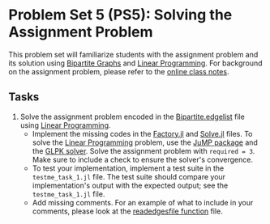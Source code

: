 # Problem Set 5 (PS5): Solving the Assignment Problem
This problem set will familiarize students with the assignment problem and its solution using [Bipartite Graphs](https://en.wikipedia.org/wiki/Bipartite_graph) and [Linear Programming](https://en.wikipedia.org/wiki/Linear_programming). For background on the assignment problem, please refer to the [online class notes](https://varnerlab.github.io/CHEME-4800-5800-ComputingBook/unit-3-learning/lp.html#minimum-flow-problems).

## Tasks
1. Solve the assignment problem encoded in the [Bipartite.edgelist](data/Bipartite.edgelist) file using [Linear Programming](https://en.wikipedia.org/wiki/Linear_programming). 
    - Implement the missing codes in the [Factory.jl](src/Factory.jl) and [Solve.jl](src/Solve.jl) files. To solve the [Linear Programming](https://en.wikipedia.org/wiki/Linear_programming) problem, use the [JuMP package](https://jump.dev/JuMP.jl/stable/) and the [GLPK solver](https://jump.dev/GLPK.jl/stable/). Solve the assignment problem with `required = 3`. Make sure to include a check to ensure the solver's convergence.
    - To test your implementation, implement a test suite in the `testme_task_1.jl` file. The test suite should compare your implementation's output with the expected output; see the `testme_task_1.jl` file.
    - Add missing comments. For an example of what to include in your comments, please look at the [readedgesfile function](src/Files.jl) file.

